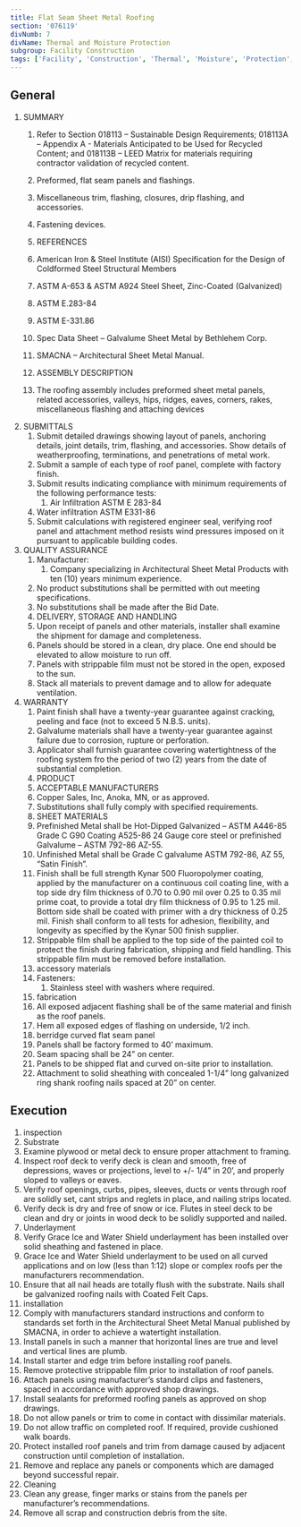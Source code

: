 ```yaml
---
title: Flat Seam Sheet Metal Roofing
section: '076119'
divNumb: 7
divName: Thermal and Moisture Protection
subgroup: Facility Construction
tags: ['Facility', 'Construction', 'Thermal', 'Moisture', 'Protection', 'Flat', 'Seam', 'Sheet', 'Metal', 'Roofing']
---
```


## General

1. SUMMARY
   1. Refer to Section 018113 – Sustainable Design Requirements; 018113A – Appendix A - Materials Anticipated to be Used for Recycled Content; and 018113B – LEED Matrix for materials requiring contractor validation of recycled content.

   1. Preformed, flat seam panels and flashings.
   1. Miscellaneous trim, flashing, closures, drip flashing, and accessories.
   1. Fastening devices.
   1. REFERENCES
   1. American Iron & Steel Institute (AISI) Specification for the Design of Coldformed Steel Structural Members
   1. ASTM A-653 & ASTM A924 Steel Sheet, Zinc-Coated (Galvanized)
   1. ASTM E.283-84
   1. ASTM E-331.86
   1. Spec Data Sheet – Galvalume Sheet Metal by Bethlehem Corp.
   1. SMACNA – Architectural Sheet Metal Manual.
   1. ASSEMBLY DESCRIPTION
   1. The roofing assembly includes preformed sheet metal panels, related accessories, valleys, hips, ridges, eaves, corners, rakes, miscellaneous flashing and attaching devices
1. SUBMITTALS
   1. Submit detailed drawings showing layout of panels, anchoring details, joint details, trim, flashing, and accessories. Show details of weatherproofing, terminations, and penetrations of metal work.
   1. Submit a sample of each type of roof panel, complete with factory finish.
   1. Submit results indicating compliance with minimum requirements of the following performance tests:
      1. Air Infiltration ASTM E 283-84
   1. Water infiltration ASTM E331-86
   1. Submit calculations with registered engineer seal, verifying roof panel and attachment method resists wind pressures imposed on it pursuant to applicable building codes.
1. QUALITY ASSURANCE
   1. Manufacturer:
      1. Company specializing in Architectural Sheet Metal Products with ten (10) years minimum experience.
   1. No product substitutions shall be permitted with out meeting specifications.
   1. No substitutions shall be made after the Bid Date.
   1. DELIVERY, STORAGE AND HANDLING
   1. Upon receipt of panels and other materials, installer shall examine the shipment for damage and completeness.
   1. Panels should be stored in a clean, dry place. One end should be elevated to allow moisture to run off.
   1. Panels with strippable film must not be stored in the open, exposed to the sun.
   1. Stack all materials to prevent damage and to allow for adequate ventilation.
1. WARRANTY
   1. Paint finish shall have a twenty-year guarantee against cracking, peeling and face (not to exceed 5 N.B.S. units).
   1. Galvalume materials shall have a twenty-year guarantee against failure due to corrosion, rupture or perforation.
   1. Applicator shall furnish guarantee covering watertightness of the roofing system fro the period of two (2) years from the date of substantial completion.
   1. PRODUCT
   1. ACCEPTABLE MANUFACTURERS
   1. Copper Sales, Inc, Anoka, MN, or as approved.
   1. Substitutions shall fully comply with specified requirements.
   1. SHEET MATERIALS
   1. Prefinished Metal shall be Hot-Dipped Galvanized – ASTM A446-85 Grade C G90 Coating A525-86 24 Gauge core steel or prefinished Galvalume – ASTM 792-86 AZ-55.
   1. Unfinished Metal shall be Grade C galvalume ASTM 792-86, AZ 55, “Satin Finish”.
   1. Finish shall be full strength Kynar 500 Fluoropolymer coating, applied by the manufacturer on a continuous coil coating line, with a top side dry film thickness of 0.70 to 0.90 mil over 0.25 to 0.35 mil prime coat, to provide a total dry film thickness of 0.95 to 1.25 mil. Bottom side shall be coated with primer with a dry thickness of 0.25 mil. Finish shall conform to all tests for adhesion, flexibility, and longevity as specified by the Kynar 500 finish supplier.
   1. Strippable film shall be applied to the top side of the painted coil to protect the finish during fabrication, shipping and field handling. This strippable film must be removed before installation.
   1. accessory materials
   1. Fasteners:
      1. Stainless steel with washers where required.
   1. fabrication
   1. All exposed adjacent flashing shall be of the same material and finish as the roof panels.
   1. Hem all exposed edges of flashing on underside, 1/2 inch.
   1. berridge curved flat seam panel
   1. Panels shall be factory formed to 40’ maximum.
   1. Seam spacing shall be 24” on center.
   1. Panels to be shipped flat and curved on-site prior to installation.
   1. Attachment to solid sheathing with concealed 1-1/4” long galvanized ring shank roofing nails spaced at 20” on center.

## Execution

   1. inspection
   1. Substrate
   1. Examine plywood or metal deck to ensure proper attachment to framing.
   1. Inspect roof deck to verify deck is clean and smooth, free of depressions, waves or projections, level to +/- 1/4” in 20’, and properly sloped to valleys or eaves.
   1. Verify roof openings, curbs, pipes, sleeves, ducts or vents through roof are solidly set, cant strips and reglets in place, and nailing strips located.
   1. Verify deck is dry and free of snow or ice. Flutes in steel deck to be clean and dry or joints in wood deck to be solidly supported and nailed.
   1. Underlayment
   1. Verify Grace Ice and Water Shield underlayment has been installed over solid sheathing and fastened in place.
   1. Grace Ice and Water Shield underlayment to be used on all curved applications and on low (less than 1:12) slope or complex roofs per the manufacturers recommendation.
   1. Ensure that all nail heads are totally flush with the substrate. Nails shall be galvanized roofing nails with Coated Felt Caps.
   1. installation
   1. Comply with manufacturers standard instructions and conform to standards set forth in the Architectural Sheet Metal Manual published by SMACNA, in order to achieve a watertight installation.
   1. Install panels in such a manner that horizontal lines are true and level and vertical lines are plumb.
   1. Install starter and edge trim before installing roof panels.
   1. Remove protective strippable film prior to installation of roof panels.
   1. Attach panels using manufacturer’s standard clips and fasteners, spaced in accordance with approved shop drawings.
   1. Install sealants for preformed roofing panels as approved on shop drawings.
   1. Do not allow panels or trim to come in contact with dissimilar materials.
   1. Do not allow traffic on completed roof. If required, provide cushioned walk boards.
   1. Protect installed roof panels and trim from damage caused by adjacent construction until completion of installation.
   1. Remove and replace any panels or components which are damaged beyond successful repair.
   1. Cleaning
   1. Clean any grease, finger marks or stains from the panels per manufacturer’s recommendations.
   1. Remove all scrap and construction debris from the site.


